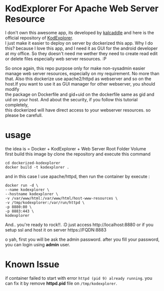 # KodExplorer For Apache Web Server Resource
I don't own this awesome app, its developed by <a href="https://github.com/kalcaddle/">kalcaddle</a> and here is the official repository of <a href="https://github.com/kalcaddle/KodExplorer">KodExplorer</a>.    
I just make it easier to deploy on server by dockerized this app. Why I do this? because I love this app, and I need it as GUI for the android developer at my office. So they doesn't need me wether they need to create read edit or delete files especially web server resources. :P    

So once again, this repo purpose only for make non-sysadmin easier manage web server resources, especially on my requirement. No more than that. Also this dockerize use apache2/httpd as webserver and so on the host.If you want to use it as GUI manager for other webserver, you should modify    
the package on Dockerfile and gid+uid on the dockerfile same as gid and uid on your host. And about the security, if you follow this tutorial completely,    
this dockerized will have direct access to your webserver resources. so please be carefull.

# usage
the idea is = Docker + KodExplorer + Web Server Root Folder Volume   
first build this image by clone the repository and execute this command
```
cd dockerized-kodexplorer
docker build -t kodexplorer .
```
and in this case I use apache/httpd, then run the container by execute :

```
docker run -d \
--name kodexplorer \
--hostname kodexplorer \
-v /var/www/html:/var/www/html/host-www-resources \
-v /tmp/kodexplorer:/var/run/httpd \
-p 8880:80 \
-p 8883:443 \
kodexplorer
```
And.. you're ready to rock!!. :D
just access http://localhost:8880 or if you setup ssl and host it on server https://FQDN:8883

o yah, first you will be ask the admin password. after you fill your password, you can login using __admin__ user.

# Known Issue
if container failed to start with error `httpd (pid 9) already running`. you can fix it by remove **httpd.pid** file on `/tmp/kodexplorer`.

